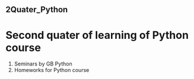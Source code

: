 ## 2Quater_Python
# Second quater of learning of Python course 

1. Seminars by GB Python
2. Homeworks for Python course
